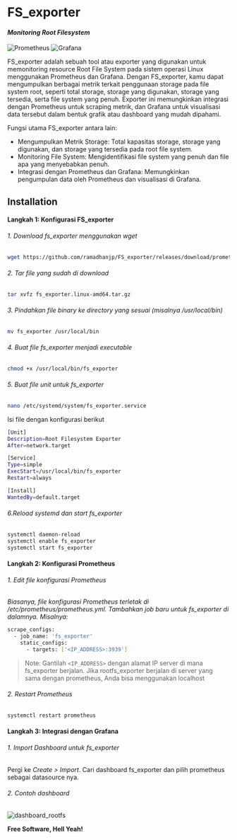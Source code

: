 # FS_exporter
#### _Monitoring Root Filesystem_

![Prometheus](https://img.shields.io/badge/Prometheus-E6522C?style=for-the-badge&logo=Prometheus&logoColor=white) ![Grafana](https://img.shields.io/badge/grafana-%23F46800.svg?style=for-the-badge&logo=grafana&logoColor=white)

FS_exporter adalah sebuah tool atau exporter yang digunakan untuk memonitoring resource Root File System pada sistem operasi Linux menggunakan Prometheus dan Grafana. Dengan FS_exporter, kamu dapat mengumpulkan berbagai metrik terkait penggunaan storage pada file system root, seperti total storage, storage yang digunakan, storage yang tersedia, serta file system yang penuh. Exporter ini memungkinkan integrasi dengan Prometheus untuk scraping metrik, dan Grafana untuk visualisasi data tersebut dalam bentuk grafik atau dashboard yang mudah dipahami.

Fungsi utama FS_exporter antara lain:
- Mengumpulkan Metrik Storage: Total kapasitas storage, storage yang digunakan, dan storage yang tersedia pada root file system.
- Monitoring File System: Mengidentifikasi file system yang penuh dan file apa yang menyebabkan penuh.
- Integrasi dengan Prometheus dan Grafana: Memungkinkan pengumpulan data oleh Prometheus dan visualisasi di Grafana.

## Installation
#### Langkah 1: Konfigurasi FS_exporter
###### 1. Download *fs_exporter* menggunakan wget

```sh
wget https://github.com/ramadhanjp/FS_exporter/releases/download/prometheus/fs_exporter.linux-amd64.tar.gz
```

###### 2. Tar file yang sudah di download

```sh
tar xvfz fs_exporter.linux-amd64.tar.gz
```
###### 3. Pindahkan file binary ke directory yang sesuai (misalnya /usr/local/bin)

```sh
mv fs_exporter /usr/local/bin
```
###### 4. Buat file *fs_exporter* menjadi executable
```sh
chmod +x /usr/local/bin/fs_exporter
```
###### 5. Buat file unit untuk fs_exporter
```sh
nano /etc/systemd/system/fs_exporter.service
```
Isi file dengan konfigurasi berikut
```sh
[Unit]
Description=Root Filesystem Exporter
After=network.target

[Service]
Type=simple
ExecStart=/usr/local/bin/fs_exporter
Restart=always

[Install]
WantedBy=default.target
```
###### 6.Reload systemd dan start *fs_exporter*
```sh
systemctl daemon-reload
systemctl enable fs_exporter
systemctl start fs_exporter
```
#### Langkah 2: Konfigurasi Prometheus
###### 1. Edit file konfigurasi Prometheus
*Biasanya, file konfigurasi Prometheus terletak di /etc/prometheus/prometheus.yml. Tambahkan job baru untuk fs_exporter di dalamnya. Misalnya:*
```sh
scrape_configs:
  - job_name: 'fs_exporter'
    static_configs:
      - targets: ['<IP_ADDRESS>:3939']
```
> Note: Gantilah `<IP_ADDRESS>` dengan alamat IP server di mana fs_exporter berjalan. Jika rootfs_exporter berjalan di server yang sama dengan prometheus, Anda bisa menggunakan localhost

###### 2. Restart Prometheus
```sh
systemctl restart prometheus
```

#### Langkah 3: Integrasi dengan Grafana
###### 1. Import Dashboard untuk fs_exporter
Pergi ke *Create > Import*. Cari dashboard fs_exporter dan pilih prometheus sebagai datasource nya.

###### 2. Contoh dashboard 
![dashboard_rootfs](https://github.com/ramadhanjp/RootFS_exporter/assets/173976735/1477bdeb-720b-4c17-a4f8-e6626eaee7ac)

**Free Software, Hell Yeah!**

[//]: # (These are reference links used in the body of this note and get stripped out when the markdown processor does its job. There is no need to format nicely because it shouldn't be seen. Thanks SO - http://stackoverflow.com/questions/4823468/store-comments-in-markdown-syntax)

   [dill]: <https://github.com/joemccann/dillinger>
   [git-repo-url]: <https://github.com/joemccann/dillinger.git>
   [john gruber]: <http://daringfireball.net>
   [df1]: <http://daringfireball.net/projects/markdown/>
   [markdown-it]: <https://github.com/markdown-it/markdown-it>
   [Ace Editor]: <http://ace.ajax.org>
   [node.js]: <http://nodejs.org>
   [Twitter Bootstrap]: <http://twitter.github.com/bootstrap/>
   [jQuery]: <http://jquery.com>
   [@tjholowaychuk]: <http://twitter.com/tjholowaychuk>
   [express]: <http://expressjs.com>
   [AngularJS]: <http://angularjs.org>
   [Gulp]: <http://gulpjs.com>

   [PlDb]: <https://github.com/joemccann/dillinger/tree/master/plugins/dropbox/README.md>
   [PlGh]: <https://github.com/joemccann/dillinger/tree/master/plugins/github/README.md>
   [PlGd]: <https://github.com/joemccann/dillinger/tree/master/plugins/googledrive/README.md>
   [PlOd]: <https://github.com/joemccann/dillinger/tree/master/plugins/onedrive/README.md>
   [PlMe]: <https://github.com/joemccann/dillinger/tree/master/plugins/medium/README.md>
   [PlGa]: <https://github.com/RahulHP/dillinger/blob/master/plugins/googleanalytics/README.md>
